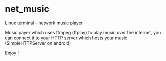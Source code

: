 # net_music
Linux terminal - network music player

Music payer which uses ffmpeg (ffplay) to play music over the internet, you can connect it to your HTTP server which hosts your music (SimpleHTTPServer on android)

Enjoy !
